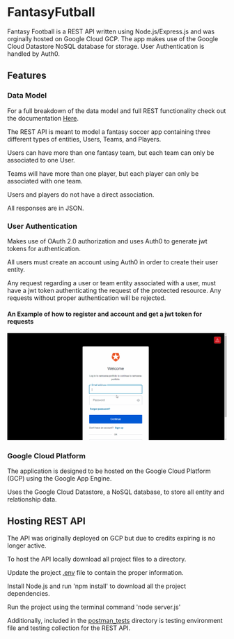 # FantasyFutball

Fantasy Football is a REST API written using Node.js/Express.js and was orginally hosted on Google Cloud GCP. The app makes use of the Google Cloud Datastore NoSQL database for storage. User Authentication is handled by Auth0.


## Features

### Data Model

For a full breakdown of the data model and full REST functionality check out the documentation [Here](Documentation/Fantasy_Futball_API.pdf).

The REST API is meant to model a fantasy soccer app containing three different types of entities, Users, Teams, and Players. 

Users can have more than one fantasy team, but each team can only be associated to one User.

Teams will have more than one player, but each player can only be associated with one team.

Users and players do not have a direct association.

All responses are in JSON.

### User Authentication

Makes use of OAuth 2.0 authorization and uses Auth0 to generate jwt tokens for authentication.

All users must create an account using Auth0 in order to create their user entity.

Any request regarding a user or team entity associated with a user, must have a jwt token authenticating the request of the protected resource. Any requests without proper authentication will be rejected.

#### An Example of how to register and account and get a jwt token for requests

![User Authentication](gifs/Auth.gif)

### Google Cloud Platform

The application is designed to be hosted on the Google Cloud Platform (GCP) using the Google App Engine. 

Uses the Google Cloud Datastore, a NoSQL database, to store all entity and relationship data. 

## Hosting REST API

The API was originally deployed on GCP but due to credits expiring is no longer active. 

To host the API locally download all project files to a directory.

Update the project [.env](.env) file to contain the proper information.

Install Node.js and run 'npm install' to download all the project dependencies. 

Run the project using the terminal command 'node server.js'

Additionally, included in the [postman_tests](postman_tests) directory is testing environment file and testing collection for the REST API.


